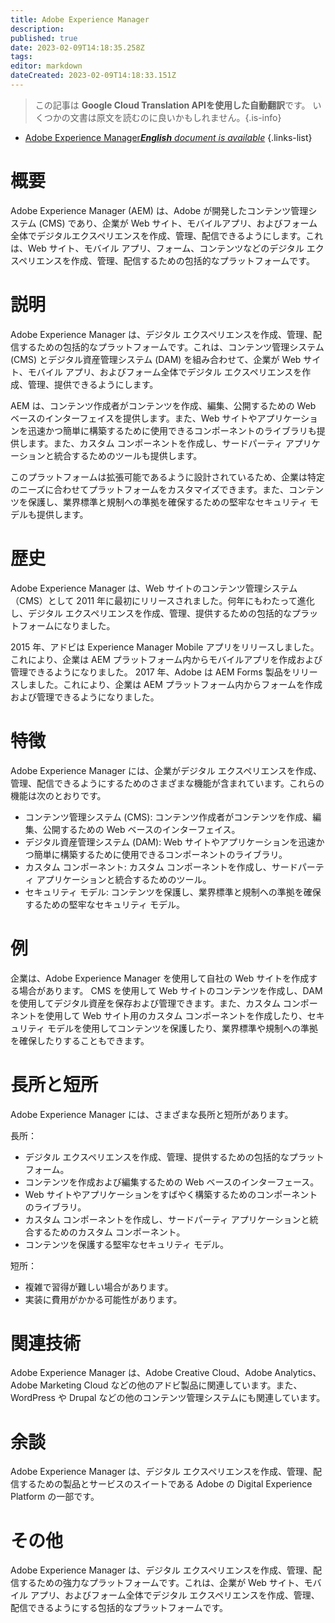 ```yaml
---
title: Adobe Experience Manager
description: 
published: true
date: 2023-02-09T14:18:35.258Z
tags: 
editor: markdown
dateCreated: 2023-02-09T14:18:33.151Z
---
```


> この記事は **Google Cloud Translation APIを使用した自動翻訳**です。
いくつかの文書は原文を読むのに良いかもしれません。{.is-info}



- [Adobe Experience Manager***English** document is available*](/en/Knowledge-base/Dictionary/adobe-experience-manager)
{.links-list}


# 概要
Adobe Experience Manager (AEM) は、Adobe が開発したコンテンツ管理システム (CMS) であり、企業が Web サイト、モバイルアプリ、およびフォーム全体でデジタルエクスペリエンスを作成、管理、配信できるようにします。これは、Web サイト、モバイル アプリ、フォーム、コンテンツなどのデジタル エクスペリエンスを作成、管理、配信するための包括的なプラットフォームです。

# 説明
Adobe Experience Manager は、デジタル エクスペリエンスを作成、管理、配信するための包括的なプラットフォームです。これは、コンテンツ管理システム (CMS) とデジタル資産管理システム (DAM) を組み合わせて、企業が Web サイト、モバイル アプリ、およびフォーム全体でデジタル エクスペリエンスを作成、管理、提供できるようにします。

AEM は、コンテンツ作成者がコンテンツを作成、編集、公開するための Web ベースのインターフェイスを提供します。また、Web サイトやアプリケーションを迅速かつ簡単に構築するために使用できるコンポーネントのライブラリも提供します。また、カスタム コンポーネントを作成し、サードパーティ アプリケーションと統合するためのツールも提供します。

このプラットフォームは拡張可能であるように設計されているため、企業は特定のニーズに合わせてプラットフォームをカスタマイズできます。また、コンテンツを保護し、業界標準と規制への準拠を確保するための堅牢なセキュリティ モデルも提供します。

# 歴史
Adobe Experience Manager は、Web サイトのコンテンツ管理システム（CMS）として 2011 年に最初にリリースされました。何年にもわたって進化し、デジタル エクスペリエンスを作成、管理、提供するための包括的なプラットフォームになりました。

2015 年、アドビは Experience Manager Mobile アプリをリリースしました。これにより、企業は AEM プラットフォーム内からモバイルアプリを作成および管理できるようになりました。 2017 年、Adobe は AEM Forms 製品をリリースしました。これにより、企業は AEM プラットフォーム内からフォームを作成および管理できるようになりました。

# 特徴
Adobe Experience Manager には、企業がデジタル エクスペリエンスを作成、管理、配信できるようにするためのさまざまな機能が含まれています。これらの機能は次のとおりです。

- コンテンツ管理システム (CMS): コンテンツ作成者がコンテンツを作成、編集、公開するための Web ベースのインターフェイス。
- デジタル資産管理システム (DAM): Web サイトやアプリケーションを迅速かつ簡単に構築するために使用できるコンポーネントのライブラリ。
- カスタム コンポーネント: カスタム コンポーネントを作成し、サードパーティ アプリケーションと統合するためのツール。
- セキュリティ モデル: コンテンツを保護し、業界標準と規制への準拠を確保するための堅牢なセキュリティ モデル。

# 例
企業は、Adobe Experience Manager を使用して自社の Web サイトを作成する場合があります。 CMS を使用して Web サイトのコンテンツを作成し、DAM を使用してデジタル資産を保存および管理できます。また、カスタム コンポーネントを使用して Web サイト用のカスタム コンポーネントを作成したり、セキュリティ モデルを使用してコンテンツを保護したり、業界標準や規制への準拠を確保したりすることもできます。

# 長所と短所
Adobe Experience Manager には、さまざまな長所と短所があります。

長所：
- デジタル エクスペリエンスを作成、管理、提供するための包括的なプラットフォーム。
- コンテンツを作成および編集するための Web ベースのインターフェース。
- Web サイトやアプリケーションをすばやく構築するためのコンポーネントのライブラリ。
- カスタム コンポーネントを作成し、サードパーティ アプリケーションと統合するためのカスタム コンポーネント。
- コンテンツを保護する堅牢なセキュリティ モデル。

短所：
- 複雑で習得が難しい場合があります。
- 実装に費用がかかる可能性があります。

# 関連技術
Adobe Experience Manager は、Adobe Creative Cloud、Adobe Analytics、Adobe Marketing Cloud などの他のアドビ製品に関連しています。また、WordPress や Drupal などの他のコンテンツ管理システムにも関連しています。

# 余談
Adobe Experience Manager は、デジタル エクスペリエンスを作成、管理、配信するための製品とサービスのスイートである Adobe の Digital Experience Platform の一部です。

# その他
Adobe Experience Manager は、デジタル エクスペリエンスを作成、管理、配信するための強力なプラットフォームです。これは、企業が Web サイト、モバイル アプリ、およびフォーム全体でデジタル エクスペリエンスを作成、管理、配信できるようにする包括的なプラットフォームです。